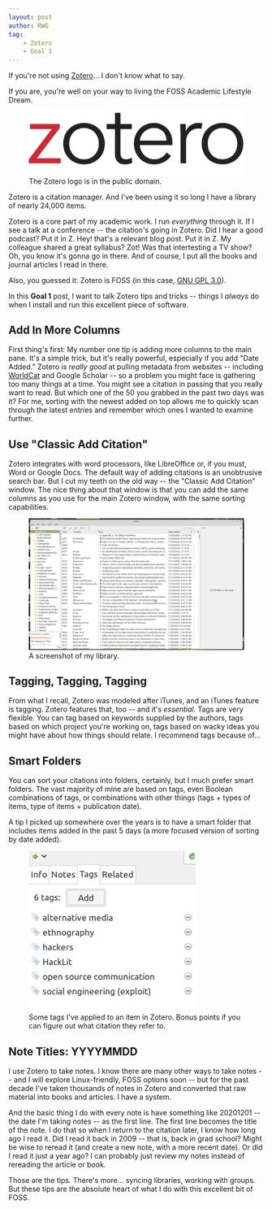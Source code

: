 ```yaml
---
layout: post
author: RWG
tag: 
    - Zotero
    - Goal 1
---
```


If you're not using [Zotero](https://www.zotero.org)... I don't know what to say. 

If you are, you're well on your way to living the FOSS Academic Lifestyle Dream. 

<figure>
    <img src="/assets/images/zotero.png" alt="The Zotero Logo" title="The Zotero Logo">
    <figcaption>The Zotero logo is in the public domain.</figcaption>
</figure>

<!-- more -->

Zotero is a citation manager. And I've been using it so long I have a library of nearly 24,000 items.

Zotero is a core part of my academic work. I run *everything* through it. If I see a talk at a conference -- the citation's going in Zotero. Did I hear a good podcast? Put it in Z. Hey! that's a relevant blog post. Put it in Z. My colleague shared a great syllabus? Zot! Was that intertesting a TV show? Oh, you know it's gonna go in there. And of course, I put all the books and journal articles I read in there. 

Also, you guessed it: Zotero is FOSS (in this case, [GNU GPL 3.0](http://www.gnu.org/licenses/agpl-3.0.html)).

In this **Goal 1** post, I want to talk Zotero tips and tricks -- things I *always* do when I install and run this excellent piece of software.


Add In More Columns
-------------------

First thing's first: My number one tip is adding more columns to the main pane. It's a simple trick, but it's really powerful, especially if you add "Date Added." Zotero is *really good* at pulling metadata from websites -- including [WorldCat](https://www.worldcat.org) and Google Scholar -- so a problem you might face is gathering too many things at a time. You might see a citation in passing that you really want to read. But which one of the 50 you grabbed in the past two days was it? For me, sorting with the newest added on top allows me to quickly scan through the latest entries and remember which ones I wanted to examine further.

Use "Classic Add Citation"
-------------------------

Zotero integrates with word processors, like LibreOffice or, if you must, Word or Google Docs. The default way of adding citations is an unobtrusive search bar. But I cut my teeth on the old way -- the "Classic Add Citation" window. The nice thing about that window is that you can add the same columns as you use for the main Zotero window, with the same sorting capabilities.

<figure>
    <img src="/assets/images/zoteroscreen.png" alt="A screenshot of a Zotero library" title="A Zotero screenshot">
    <figcaption>A screenshot of my library.</figcaption>
</figure>

Tagging, Tagging, Tagging
-------------------------

From what I recall, Zotero was modeled after iTunes, and an iTunes feature is tagging. Zotero features that, too -- and it's *essential.* Tags are very flexible. You can tag based on keywords supplied by the authors, tags based on which project you're working on, tags based on wacky ideas you might have about how things should relate. I recommend tags because of...


Smart Folders
-------------

You can sort your citations into folders, certainly, but I much prefer smart folders. The vast majority of mine are based on tags, even Boolean combinations of tags, or combinations with other things (tags + types of items, type of items + publication date).

A tip I picked up somewhere over the years is to have a smart folder that includes items added in the past 5 days (a more focused version of sorting by date added).

<figure>
    <img src="/assets/images/tags.png" alt="A Zotero tag window" title="A Zotero tag window">
    <figcaption>Some tags I've applied to an item in Zotero. Bonus points if you can figure out what citation they refer to.</figcaption>
</figure>

Note Titles: YYYYMMDD
---------------------

I use Zotero to take notes. I know there are many other ways to take notes -- and I will explore Linux-friendly, FOSS options soon -- but for the past decade I've taken thousands of notes in Zotero and converted that raw material into books and articles. I have a system.

And the basic thing I do with every note is have something like 20201201 -- the date I'm taking notes -- as the first line. The first line becomes the title of the note. I do that so when I return to the citation later, I know how long ago I read it. Did I read it back in 2009 -- that is, back in grad school? Might be wise to reread it (and create a new note, with a more recent date). Or did I read it just a year ago? I can probably just review my notes instead of rereading the article or book.


Those are the tips. There's more... syncing libraries, working with groups. But these tips are the absolute heart of what I do with this excellent bit of FOSS.
